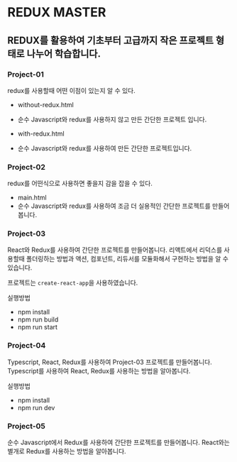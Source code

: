 # REDUX MASTER
## REDUX를 활용하여 기초부터 고급까지 작은 프로젝트 형태로 나누어 학습합니다.

### Project-01
redux를 사용할때 어떤 이점이 있는지 알 수 있다.

- without-redux.html
- 순수 Javascript와 redux를 사용하지 않고 만든 간단한 프로젝트 입니다.

- with-redux.html
- 순수 Javascript와 redux를 사용하여 만든 간단한 프로젝트입니다.


### Project-02
redux를 어떤식으로 사용하면 좋을지 감을 잡을 수 있다.

- main.html
- 순수 Javascript와 redux를 사용하여 조금 더 실용적인 간단한 프로젝트를 만들어봅니다.

### Project-03
React와 Redux를 사용하여 간단한 프로젝트를 만들어봅니다. 
리액트에서 리덕스를 사용할때 폴더링하는 방법과 액션, 컴포넌트, 리듀서를 모듈화해서 구현하는 방법을 알 수 있습니다.

프로젝트는 `create-react-app`을 사용하였습니다.

실행방법
- npm install
- npm run build
- npm run start

### Project-04
Typescript, React, Redux를 사용하여 Project-03 프로젝트를 만들어봅니다.
Typescript를 사용하여 React, Redux를 사용하는 방법을 알아봅니다.

실행방법
- npm install
- npm run dev

### Project-05
순수 Javascript에서 Redux를 사용하여 간단한 프로젝트를 만들어봅니다.
React와는 별개로 Redux를 사용하는 방법을 알아봅니다.
